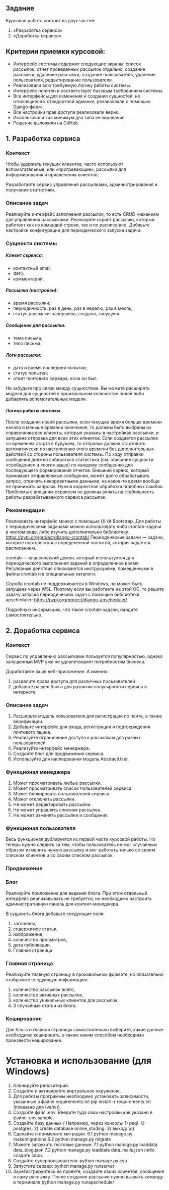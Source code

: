 ## Задание

Курсовая работа состоит из двух частей:
1) «Разработка сервиса»
2) «Доработка сервиса».

## Критерии приемки курсовой: 

* Интерфейс системы содержит следующие экраны: список рассылок, отчет проведенных рассылок отдельно, создание рассылки, удаление рассылки, создание пользователя, удаление пользователя, редактирование пользователя.
* Реализовали всю требуемую логику работы системы.
* Интерфейс понятен и соответствует базовым требованиям системы.
* Все интерфейсы для изменения и создания сущностей, не относящиеся к стандартной админке, реализовали с помощью Django-форм.
* Все настройки прав доступа реализовали верно.
* Использовали как минимум два типа кеширования.
* Решение выложили на GitHub.

## **1. Разработка сервиса**

### Контекст

Чтобы удержать текущих клиентов, часто используют вспомогательные, или «прогревающие», рассылки для информирования и привлечения клиентов.

Разработайте сервис управления рассылками, администрирования и получения статистики.

### Описание задач

Реализуйте интерфейс заполнения рассылок, то есть CRUD-механизм для управления рассылками.
Реализуйте скрипт рассылки, который работает как из командой строки, так и по расписанию.
Добавьте настройки конфигурации для периодического запуска задачи.

### Сущности системы

##### Клиент сервиса:
* контактный email,
* ФИО,
* комментарий.

##### Рассылка (настройки):

* время рассылки;
* периодичность: раз в день, раз в неделю, раз в месяц;
* статус рассылки: завершена, создана, запущена.

##### Сообщение для рассылки:

* тема письма,
* тело письма.

##### Логи рассылки:

* дата и время последней попытки;
* статус попытки;
* ответ почтового сервера, если он был.

Не забудьте про связи между сущностями. Вы можете расширять модели для сущностей в произвольном количестве полей либо добавлять вспомогательные модели.

#### Логика работы системы

После создания новой рассылки, если текущее время больше времени начала и меньше времени окончания, то должны быть выбраны из справочника все клиенты, которые указаны в настройках рассылки, и запущена отправка для всех этих клиентов.
Если создается рассылка со временем старта в будущем, то отправка должна стартовать автоматически по наступлению этого времени без дополнительных действий со стороны пользователя системы.
По ходу отправки сообщений должна собираться статистика (см. описание сущности «сообщение» и «логи» выше) по каждому сообщению для последующего формирования отчетов.
Внешний сервис, который принимает отправляемые сообщения, может долго обрабатывать запрос, отвечать некорректными данными, на какое-то время вообще не принимать запросы. Нужна корректная обработка подобных ошибок. Проблемы с внешним сервисом не должны влиять на стабильность работы разрабатываемого сервиса рассылок.

### ‍Рекомендации

Реализовать интерфейс можно с помощью UI kit Bootstrap.
Для работы с периодическими задачами можно использовать либо crontab-задачи в чистом виде, либо изучить дополнительно библиотеку: https://pypi.org/project/django-crontab/
‍Периодические задачи — задачи, которые повторяются с определенной частотой, которая задается расписанием.

‍crontab — классический демон, который используется для периодического выполнения заданий в определенное время. Регулярные действия описываются инструкциями, помещенными в файлы crontab и в специальные каталоги.

Служба crontab не поддерживается в Windows, но может быть запущена через WSL. Поэтому если вы работаете на этой ОС, то решите задачу запуска периодических задач с помощью библиотеки apscheduler: https://pypi.org/project/django-apscheduler/.

Подробную информацию, что такое crontab-задачи, найдите самостоятельно.

## **2. Доработка сервиса**

### Контекст

Сервис по управлению рассылками пользуется популярностью, однако запущенный MVP уже не удовлетворяет потребностям бизнеса.

Доработайте ваше веб-приложение. 
А именно: 
1. разделите права доступа для различных пользователей
2. добавьте раздел блога для развития популярности сервиса в интернете.

### Описание задач

1. Расширьте модель пользователя для регистрации по почте, а также верификации.
2. Добавьте интерфейс для входа, регистрации и подтверждения почтового ящика.
3. Реализуйте ограничение доступа к рассылкам для разных пользователей.
4. Реализуйте интерфейс менеджера.
5. Создайте блог для продвижения сервиса.
6. Используйте для наследования модель AbstractUser.

### Функционал менеджера

1.  Может просматривать любые рассылки.
2.  Может просматривать список пользователей сервиса.
3.  Может блокировать пользователей сервиса.
4.  Может отключать рассылки.
5.  Не может редактировать рассылки.
6.  Не может управлять списком рассылок.
7.  Не может изменять рассылки и сообщения.

### Функционал пользователя

Весь функционал дублируется из первой части курсовой работы. 
Но теперь нужно следить за тем, чтобы пользователь не мог случайным образом изменить чужую рассылку и мог работать только со своим списком клиентов и со своим списком рассылок.

### Продвижение

### Блог

Реализуйте приложение для ведения блога.
При этом отдельный интерфейс реализовывать не требуется, но необходимо настроить административную панель для контент-менеджера.

В сущность блога добавьте следующие поля:

1. заголовок,
2. содержимое статьи,
3. изображение,
4. количество просмотров,
5. дата публикации.
6. Главная страница


### Главная страница 

Реализуйте главную страницу в произвольном формате, но обязательно отобразите следующую информацию:

1. количество рассылок всего,
2. количество активных рассылок,
3. количество уникальных клиентов для рассылок,
4. 3 случайные статьи из блога.

### Кеширование

Для блога и главной страницы самостоятельно выберите, какие данные необходимо кешировать, а также каким способом необходимо произвести кеширование.

# Установка и использование (для Windows)
1. Клонируйте репозиторий.
2. Создайте и активируйте виртуальное окружение.
3. Для работы программы необходимо установить зависимости, указанные в файле requirements.txt
   pip install -r requirements.txt (показано для (venv)).
4. Создайте файл .env. Введите туда свои настройки как указано в файле .env.sample.
5. Создайте базу данных ( Например, через консоль: 1) psql -U postgres; 2) create database online_studing; 3) выход: \q)
6. Сделайте и примените миграции.
6.1 python manage.py makemigrations
6.2 python manage.py migrate
7. Можете загрузить тестовые данные:
7.1 python manage.py loaddata data_blog.json
7.2 python manage.py loaddata data_mails.json
либо создать свои.
8. Создайте суперпользователя: python manage.py csu
9. Запустите сервер: python manage.py runserver
10. Зарегистрируйтесь на проекте, cоздайте своих клиентов, сообщения и саму рассылку. После создание рассылки нужно вызвать команду в терминале python manage.py runapscheduler